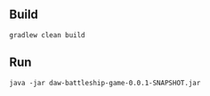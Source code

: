 


## Build

```
gradlew clean build
```

## Run

```
java -jar daw-battleship-game-0.0.1-SNAPSHOT.jar
```
